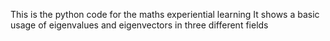 This is the python code for the maths experiential learning
It shows a basic usage of eigenvalues and eigenvectors in three different fields
